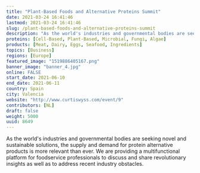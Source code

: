 ```yaml
---
title: "Plant-Based Foods and Alternative Proteins Summit"
date: 2021-03-24 16:41:46
lastmod: 2021-03-24 16:41:46
slug: /plant-based-foods-and-alternative-proteins-summit
description: "As the world's industries and governmental bodies are seeking novel and sustainable solutions, the supply and demand for protein alternative products is more relevant than ever. We are providing a multifunctional platform for foodservice professionals to discuss and share revolutionary insights as well as to address recent industry obstacles."
proteins: [Cell-Based, Plant-Based, Microbial, Fungi, Algae]
products: [Meat, Dairy, Eggs, Seafood, Ingredients]
topics: [Business]
regions: [Europe]
featured_image: "1519886405167.png"
banner_image: "banner_4.jpg"
online: FALSE
start_date: 2021-06-10
end_date: 2021-06-11
country: Spain
city: Valencia
website: "http://www.curtiswyss.com/event/9"
contributors: [NL]
draft: false
weight: 5000
uuid: 8649
---
```

<p>As the world's industries and governmental bodies are seeking novel and sustainable solutions, the supply and demand for protein alternative products is more relevant than ever. We are providing a multifunctional platform for foodservice professionals to discuss and share revolutionary insights as well as to address recent industry obstacles.</p>
